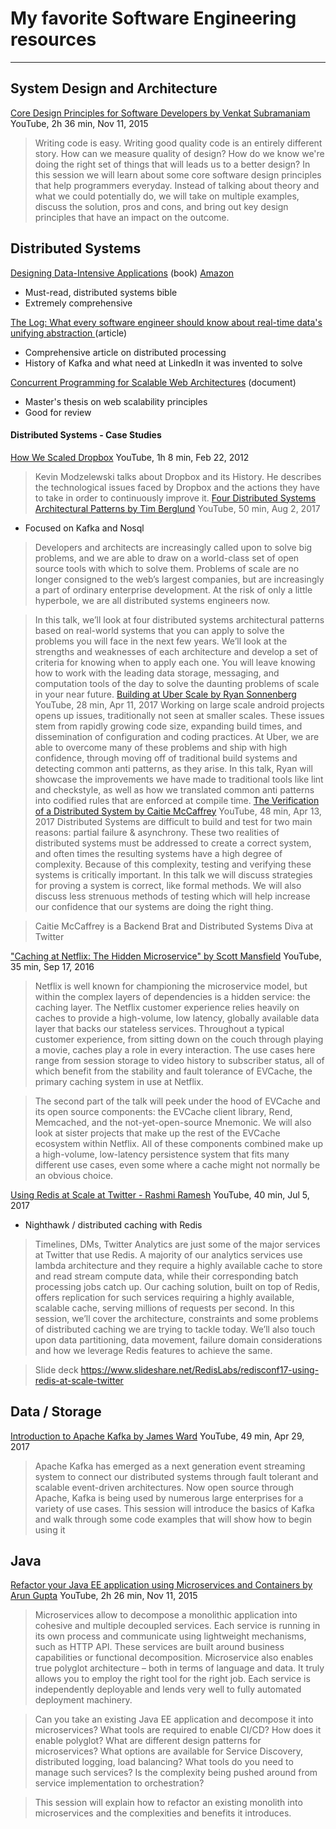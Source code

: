 # My favorite Software Engineering resources
***

## System Design and Architecture

[Core Design Principles for Software Developers by Venkat Subramaniam](https://www.youtube.com/watch?v=llGgO74uXMI) YouTube, 2h 36 min, Nov 11, 2015
   > Writing code is easy. Writing good quality code is an entirely different story. How can we measure quality of design? How do we know we're doing the right set of things that will leads us to a better design? In this session we will learn about some core software design principles that help programmers everyday. Instead of talking about theory and what we could potentially do, we will take on multiple examples, discuss the solution, pros and cons, and bring out key design principles that have an impact on the outcome.

## Distributed Systems

[Designing Data-Intensive Applications](https://dataintensive.net/) (book) [Amazon](https://www.amazon.com/Designing-Data-Intensive-Applications-Reliable-Maintainable/dp/1449373321/)
  * Must-read, distributed systems bible
  * Extremely comprehensive

[The Log: What every software engineer should know about real-time data's unifying abstraction
](https://engineering.linkedin.com/distributed-systems/log-what-every-software-engineer-should-know-about-real-time-datas-unifying) (article)
   * Comprehensive article on distributed processing
   * History of Kafka and what need at LinkedIn it was invented to solve

[Concurrent Programming for Scalable Web Architectures](http://berb.github.io/diploma-thesis/community/index.html) (document)
  * Master's thesis on web scalability principles
  * Good for review
  

  
#### Distributed Systems - Case Studies
[How We Scaled Dropbox](https://www.youtube.com/watch?v=PE4gwstWhmc) YouTube, 1h 8 min, Feb 22, 2012
   > Kevin Modzelewski talks about Dropbox and its History. He describes the technological issues faced by Dropbox and the actions they have to take in order to continuously improve it.
[Four Distributed Systems Architectural Patterns by Tim Berglund](https://www.youtube.com/watch?v=tpspO9K28PM) YouTube, 50 min, Aug 2, 2017
   * Focused on Kafka and Nosql
   > Developers and architects are increasingly called upon to solve big problems, and we are able to draw on a world-class set of open source tools with which to solve them. Problems of scale are no longer consigned to the web’s largest companies, but are increasingly a part of ordinary enterprise development. At the risk of only a little hyperbole, we are all distributed systems engineers now.

   > In this talk, we’ll look at four distributed systems architectural patterns based on real-world systems that you can apply to solve the problems you will face in the next few years. We’ll look at the strengths and weaknesses of each architecture and develop a set of criteria for knowing when to apply each one. You will leave knowing how to work with the leading data storage, messaging, and computation tools of the day to solve the daunting problems of scale in your near future.
[Building at Uber Scale by Ryan Sonnenberg](https://www.youtube.com/watch?v=bSojCYTTz-A) YouTube, 28 min, Apr 11, 2017
   > Working on large scale android projects opens up issues, traditionally not seen at smaller scales. These issues stem from rapidly growing code size, expanding build times, and dissemination of configuration and coding practices. At Uber, we are able to overcome many of these problems and ship with high confidence, through moving off of traditional build systems and detecting common anti patterns, as they arise. In this talk, Ryan will showcase the improvements we have made to traditional tools like lint and checkstyle, as well as how we translated common anti patterns into codified rules that are enforced at compile time.
[The Verification of a Distributed System by Caitie McCaffrey](https://www.youtube.com/watch?v=ZMbqbXxRthE) YouTube, 48 min, Apr 13, 2017
   > Distributed Systems are difficult to build and test for two main reasons: partial failure & asynchrony. These two realities of distributed systems must be addressed to create a correct system, and often times the resulting systems have a high degree of complexity. Because of this complexity, testing and verifying these systems is critically important. In this talk we will discuss strategies for proving a system is correct, like formal methods. We will also discuss less strenuous methods of testing which will help increase our confidence that our systems are doing the right thing.
   
   > Caitie McCaffrey is a Backend Brat and Distributed Systems Diva at Twitter
   
["Caching at Netflix: The Hidden Microservice" by Scott Mansfield](https://www.youtube.com/watch?v=Rzdxgx3RC0Q) YouTube, 35 min, Sep 17, 2016
   > Netflix is well known for championing the microservice model, but within the complex layers of dependencies is a hidden service: the caching layer. The Netflix customer experience relies heavily on caches to provide a high-volume, low latency, globally available data layer that backs our stateless services. Throughout a typical customer experience, from sitting down on the couch through playing a movie, caches play a role in every interaction. The use cases here range from session storage to video history to subscriber status, all of which benefit from the stability and fault tolerance of EVCache, the primary caching system in use at Netflix.

   > The second part of the talk will peek under the hood of EVCache and its open source components: the EVCache client library, Rend, Memcached, and the not-yet-open-source Mnemonic. We will also look at sister projects that make up the rest of the EVCache ecosystem within Netflix. All of these components combined make up a high-volume, low-latency persistence system that fits many different use cases, even some where a cache might not normally be an obvious choice.

[Using Redis at Scale at Twitter - Rashmi Ramesh](https://www.youtube.com/watch?v=QznaOSk20nU) YouTube, 40 min, Jul 5, 2017
   * Nighthawk / distributed caching with Redis
   > Timelines, DMs, Twitter Analytics are just some of the major services at Twitter that use Redis. A majority of our analytics services use lambda architecture and they require a highly available cache to store and read stream compute data, while their corresponding batch processing jobs catch up. Our caching solution, built on top of Redis, offers replication for such services requiring a highly available, scalable cache, serving millions of requests per second. In this session, we’ll cover the architecture, constraints and some problems of distributed caching we are trying to tackle today. We’ll also touch upon data partitioning, data movement, failure domain considerations and how we leverage Redis features to achieve the same.
   
   > Slide deck https://www.slideshare.net/RedisLabs/redisconf17-using-redis-at-scale-twitter

## Data / Storage

[Introduction to Apache Kafka by James Ward](https://www.youtube.com/watch?v=UEg40Te8pnE) YouTube, 49 min, Apr 29, 2017
   > Apache Kafka has emerged as a next generation event streaming system to connect our distributed systems through fault tolerant and scalable event-driven architectures. Now open source through Apache, Kafka is being used by numerous large enterprises for a variety of use cases. This session will introduce the basics of Kafka and walk through some code examples that will show how to begin using it

## Java

[Refactor your Java EE application using Microservices and Containers by Arun Gupta](https://www.youtube.com/watch?v=iJVW7v8O9BU) YouTube, 2h 26 min, Nov 11, 2015
   > Microservices allow to decompose a monolithic application into cohesive and multiple decoupled services. Each service is running in its own process and communicate using lightweight mechanisms, such as HTTP API. These services are built around business capabilities or functional decomposition. Microservice also enables true polyglot architecture – both in terms of language and data. It truly allows you to employ the right tool for the right job. Each service is independently deployable and lends very well to fully automated deployment machinery.

   > Can you take an existing Java EE application and decompose it into microservices? What tools are required to enable CI/CD? How does it enable polyglot? What are different design patterns for microservices? What options are available for Service Discovery, distributed logging, load balancing? What tools do you need to manage such services? Is the complexity being pushed around from service implementation to orchestration?

   > This session will explain how to refactor an existing monolith into microservices and the complexities and benefits it introduces.
